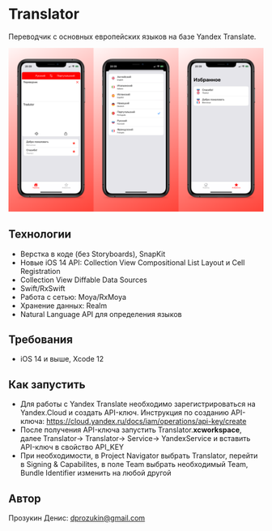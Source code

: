 # Translator
Переводчик с основных европейских языков на базе Yandex Translate.

<img src="Screenshots/Screenshot.png">

## Технологии
- Верстка в коде (без Storyboards), SnapKit
- Новые iOS 14 API: Collection View Compositional List Layout и Cell Registration
- Collection View Diffable Data Sources
- Swift/RxSwift
- Работа с сетью: Moya/RxMoya
- Хранение данных: Realm
- Natural Language API для определения языков

## Требования
- iOS 14 и выше, Xcode 12

## Как запустить
- Для работы с Yandex Translate необходимо зарегистрироваться на Yandex.Cloud и создать API-ключ. Инструкция по созданию API-ключа: https://cloud.yandex.ru/docs/iam/operations/api-key/create
- После получения API-ключа запустить Translator.**xcworkspace**, далее Translator-> Translator-> Service-> YandexService и вставить API-ключ в свойство API_KEY
- При необходимости, в Project Navigator выбрать Translator, перейти в Signing & Capabilites, в поле Team выбрать необходимый Team, Bundle Identifier изменить на любой другой

## Автор
Прозукин Денис: dprozukin@gmail.com
